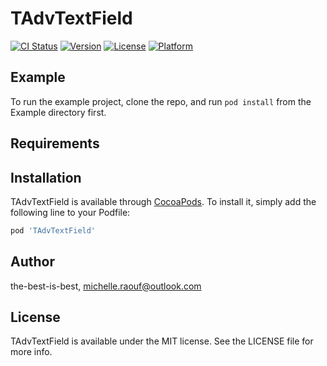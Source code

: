 # TAdvTextField

[![CI Status](https://img.shields.io/travis/the-best-is-best/TAdvTextField.svg?style=flat)](https://travis-ci.org/the-best-is-best/TAdvTextField)
[![Version](https://img.shields.io/cocoapods/v/TAdvTextField.svg?style=flat)](https://cocoapods.org/pods/TAdvTextField)
[![License](https://img.shields.io/cocoapods/l/TAdvTextField.svg?style=flat)](https://cocoapods.org/pods/TAdvTextField)
[![Platform](https://img.shields.io/cocoapods/p/TAdvTextField.svg?style=flat)](https://cocoapods.org/pods/TAdvTextField)

## Example

To run the example project, clone the repo, and run `pod install` from the Example directory first.

## Requirements

## Installation

TAdvTextField is available through [CocoaPods](https://cocoapods.org). To install
it, simply add the following line to your Podfile:

```ruby
pod 'TAdvTextField'
```

## Author

   the-best-is-best, michelle.raouf@outlook.com

## License

TAdvTextField is available under the MIT license. See the LICENSE file for more info.
